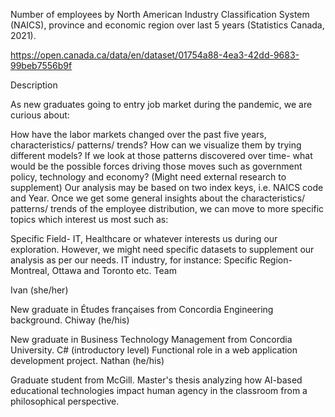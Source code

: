 Number of employees by North American Industry Classification System (NAICS), province and economic region over last 5 years (Statistics Canada, 2021).

https://open.canada.ca/data/en/dataset/01754a88-4ea3-42dd-9683-99beb7556b9f

Description

As new graduates going to entry job market during the pandemic, we are curious about:

How have the labor markets changed over the past five years, characteristics/ patterns/ trends? How can we visualize them by trying different models?
If we look at those patterns discovered over time- what would be the possible forces driving those moves such as government policy, technology and economy? (Might need external research to supplement)
Our analysis may be based on two index keys, i.e. NAICS code and Year. Once we get some general insights about the characteristics/ patterns/ trends of the employee distribution, we can move to more specific topics which interest us most such as:

Specific Field- IT, Healthcare or whatever interests us during our exploration. However, we might need specific datasets to supplement our analysis as per our needs. IT industry, for instance:
Specific Region- Montreal, Ottawa and Toronto etc.
Team

Ivan (she/her)

New graduate in Études françaises from Concordia
Engineering background.
Chiway (he/his)

New graduate in Business Technology Management from Concordia University.
C# (introductory level)
Functional role in a web application development project.
Nathan (he/his)

Graduate student from McGill.
Master's thesis analyzing how AI-based educational technologies impact human agency in the classroom from a philosophical perspective.
